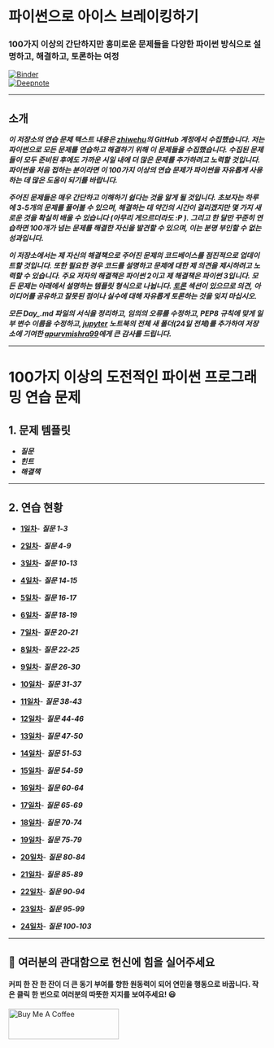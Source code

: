 # 파이썬으로 아이스 브레이킹하기

### 100가지 이상의 간단하지만 흥미로운 문제들을 다양한 파이썬 방식으로 설명하고, 해결하고, 토론하는 여정

[![Binder](https://mybinder.org/badge_logo.svg)](https://mybinder.org/v2/gh/darkprinx/100-plus-Python-programming-exercises-extended/master?filepath=notebooks%2F)<br>
[![Deepnote](https://deepnote.com/buttons/try-in-a-jupyter-notebook.svg
)](https://deepnote.com/launch?url=https%3A%2F%2Fgithub.com%2Fdarkprinx%2F100-plus-Python-programming-exercises-extended%2Fblob%2Fmaster%2Fnotebooks%2FDay_01.ipynb)

---------------------
## 소개

***이 저장소의 연습 문제 텍스트 내용은 [zhiwehu](https://github.com/zhiwehu/Python-programming-exercises)의 GitHub 계정에서 수집했습니다. 저는 파이썬으로 모든 문제를 연습하고 해결하기 위해 이 문제들을 수집했습니다. 수집된 문제들이 모두 준비된 후에도 가까운 시일 내에 더 많은 문제를 추가하려고 노력할 것입니다. 파이썬을 처음 접하는 분이라면 이 100가지 이상의 연습 문제가 파이썬을 자유롭게 사용하는 데 많은 도움이 되기를 바랍니다.***

***주어진 문제들은 매우 간단하고 이해하기 쉽다는 것을 알게 될 것입니다. 초보자는 하루에 3-5개의 문제를 풀어볼 수 있으며, 해결하는 데 약간의 시간이 걸리겠지만 몇 가지 새로운 것을 확실히 배울 수 있습니다 (아무리 게으르더라도 :P ). 그리고 한 달만 꾸준히 연습하면 100개가 넘는 문제를 해결한 자신을 발견할 수 있으며, 이는 분명 부인할 수 없는 성과입니다.***

***이 저장소에서는 제 자신의 해결책으로 주어진 문제의 코드베이스를 점진적으로 업데이트할 것입니다. 또한 필요한 경우 코드를 설명하고 문제에 대한 제 의견을 제시하려고 노력할 수 있습니다. 주요 저자의 해결책은 파이썬 2이고 제 해결책은 파이썬 3입니다. 모든 문제는 아래에서 설명하는 템플릿 형식으로 나뉩니다. [토론](https://github.com/darkprinx/100-plus-Python-programming-exercises-extended/issues/3) 섹션이 있으므로 의견, 아이디어를 공유하고 잘못된 점이나 실수에 대해 자유롭게 토론하는 것을 잊지 마십시오.***

***모든 Day_.md 파일의 서식을 정리하고, 임의의 오류를 수정하고, PEP8 규칙에 맞게 일부 변수 이름을 수정하고, [jupyter](https://github.com/darkprinx/100-plus-Python-programming-exercises-extended/tree/master/notebooks) 노트북의 전체 새 폴더(24일 전체)를 추가하여 저장소에 기여한 [apurvmishra99](https://github.com/apurvmishra99)에게 큰 감사를 드립니다.***

----------------

# 100가지 이상의 도전적인 파이썬 프로그래밍 연습 문제


## 1. 문제 템플릿

* ***질문***
* ***힌트***
* ***해결책***

-----------------

## 2. 연습 현황

* **[1일차](https://github.com/darkprinx/100-plus-Python-programming-exercises-extended/blob/master/Status/Day%201.md "1일차 현황")**- ***질문 1-3***

* **[2일차](https://github.com/darkprinx/100-plus-Python-programming-exercises-extended/blob/master/Status/Day%202.md "2일차 현황")**- ***질문 4-9***

* **[3일차](https://github.com/darkprinx/100-plus-Python-programming-exercises-extended/blob/master/Status/Day%203.md "3일차 현황")**- ***질문 10-13***


* **[4일차](https://github.com/darkprinx/100-plus-Python-programming-exercises-extended/blob/master/Status/Day%204.md "4일차 현황")**- ***질문 14-15***


* **[5일차](https://github.com/darkprinx/100-plus-Python-programming-exercises-extended/blob/master/Status/Day%205.md "5일차 현황")**- ***질문 16-17***


* **[6일차](https://github.com/darkprinx/100-plus-Python-programming-exercises-extended/blob/master/Status/Day%206.md "6일차 현황")**- ***질문 18-19***

* **[7일차](https://github.com/darkprinx/100-plus-Python-programming-exercises-extended/blob/master/Status/Day%207.md "7일차 현황")**- ***질문 20-21***


* **[8일차](https://github.com/darkprinx/100-plus-Python-programming-exercises-extended/blob/master/Status/Day%208.md "8일차 현황")**- ***질문 22-25***


* **[9일차](https://github.com/darkprinx/100-plus-Python-programming-exercises-extended/blob/master/Status/Day%209.md "9일차 현황")**- ***질문 26-30***


* **[10일차](https://github.com/darkprinx/100-plus-Python-programming-exercises-extended/blob/master/Status/Day_10.md "10일차 현황")**- ***질문 31-37***

* **[11일차](https://github.com/darkprinx/100-plus-Python-programming-exercises-extended/blob/master/Status/Day_11.md "11일차 현황")**- ***질문 38-43***

* **[12일차](https://github.com/darkprinx/100-plus-Python-programming-exercises-extended/blob/master/Status/Day_12.md "12일차 현황")**- ***질문 44-46***


* **[13일차](https://github.com/darkprinx/100-plus-Python-programming-exercises-extended/blob/master/Status/Day_13.md "13일차 현황")**- ***질문 47-50***


* **[14일차](https://github.com/darkprinx/100-plus-Python-programming-exercises-extended/blob/master/Status/Day_14.md "14일차 현황")**- ***질문 51-53***

* **[15일차](https://github.com/darkprinx/100-plus-Python-programming-exercises-extended/blob/master/Status/Day_15.md "15일차 현황")**- ***질문 54-59***

* **[16일차](https://github.com/darkprinx/100-plus-Python-programming-exercises-extended/blob/master/Status/Day_16.md "16일차 현황")**- ***질문 60-64***


* **[17일차](https://github.com/darkprinx/100-plus-Python-programming-exercises-extended/blob/master/Status/Day_17.md "17일차 현황")**- ***질문 65-69***


* **[18일차](https://github.com/darkprinx/100-plus-Python-programming-exercises-extended/blob/master/Status/Day_18.md "18일차 현황")**- ***질문 70-74***


* **[19일차](https://github.com/darkprinx/100-plus-Python-programming-exercises-extended/blob/master/Status/Day_19.md "19일차 현황")**- ***질문 75-79***


* **[20일차](https://github.com/darkprinx/100-plus-Python-programming-exercises-extended/blob/master/Status/Day_20.md "20일차 현황")**- ***질문 80-84***

* **[21일차](https://github.com/darkprinx/100-plus-Python-programming-exercises-extended/blob/master/Status/Day_21.md "21일차 현황")**- ***질문 85-89***

* **[22일차](https://github.com/darkprinx/100-plus-Python-programming-exercises-extended/blob/master/Status/Day_22.md "22일차 현황")**- ***질문 90-94***

* **[23일차](https://github.com/darkprinx/100-plus-Python-programming-exercises-extended/blob/master/Status/Day_23.md "23일차 현황")**- ***질문 95-99***

* **[24일차](https://github.com/darkprinx/100-plus-Python-programming-exercises-extended/blob/master/Status/Day_24.md "24일차 현황")**- ***질문 100-103***



---

## 🌱 여러분의 관대함으로 헌신에 힘을 실어주세요
#### 커피 한 잔 한 잔이 더 큰 동기 부여를 향한 원동력이 되어 연민을 행동으로 바꿉니다. 작은 클릭 한 번으로 여러분의 따뜻한 지지를 보여주세요! 😃

<a href="https://www.buymeacoffee.com/darkprinx" target="_blank"><img src="https://cdn.buymeacoffee.com/buttons/v2/default-yellow.png" alt="Buy Me A Coffee" style="height: 60px !important;width: 217px !important;" ></a>

